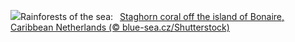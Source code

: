 ![](https://www.bing.com/th?id=OHR.AcroporaReef_EN-US5567789372_UHD.jpg&w=1000)Rainforests of the sea:&nbsp;&ensp;[Staghorn coral off the island of Bonaire, Caribbean Netherlands (© blue-sea.cz/Shutterstock)](https://www.bing.com/th?id=OHR.AcroporaReef_EN-US5567789372_UHD.jpg)
<br><br/>
